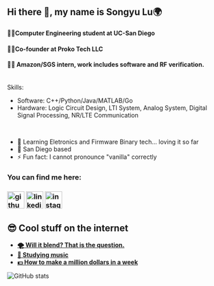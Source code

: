 ## Hi there 👋, my name is Songyu Lu:earth_africa:
#### :man_student:Computer Engineering student at UC-San Diego
#### :man_technologist:Co-founder at Proko Tech LLC
#### :man_in_tuxedo: Amazon/SGS intern, work includes software and RF verification. 
<br>
Skills: 

- Software: C++/Python/Java/MATLAB/Go
- Hardware: Logic Circuit Design, LTI System, Analog System, Digital Signal Processing, NR/LTE Communication

<br>

- 🔭 Learning Eletronics and Firmware Binary tech... loving it so far
- 🌱 San Diego based
- ⚡ Fun fact: I cannot pronounce "vanilla" correctly  

<h3>You can find me here:<h3>

[<img src='https://cdn.jsdelivr.net/npm/simple-icons@3.0.1/icons/github.svg' alt='github' height='40'>](https://github.com/Lu-Songyu)  [<img src='https://cdn.jsdelivr.net/npm/simple-icons@3.0.1/icons/linkedin.svg' alt='linkedin' height='40'>](https://www.linkedin.com/in/songyu-lu-b6803b198/)  [<img src='https://cdn.jsdelivr.net/npm/simple-icons@3.0.1/icons/instagram.svg' alt='instagram' height='40'>](https://www.instagram.com/lu_songyu/)  

## 😎 Cool stuff on the internet

* [__🌪️ Will it blend? That is the question.__](https://www.youtube.com/watch?v=lAl28d6tbko)
* [__🎵 Studying music__](https://www.youtube.com/watch?v=yYW881P2mzo)
* [__💵 How to make a million dollars in a week__](https://www.youtube.com/watch?v=dQw4w9WgXcQ)


![GitHub stats](https://github-readme-stats.vercel.app/api?username=Lu-Songyu&show_icons=true&count_private=true)  

